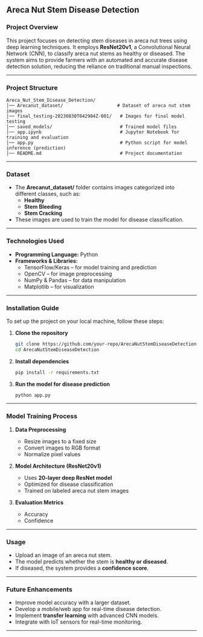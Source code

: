 ## **Areca Nut Stem Disease Detection**  

### **Project Overview**  
This project focuses on detecting stem diseases in areca nut trees using deep learning techniques. It employs **ResNet20v1**, a Convolutional Neural Network (CNN), to classify areca nut stems as healthy or diseased. The system aims to provide farmers with an automated and accurate disease detection solution, reducing the reliance on traditional manual inspections.

---

### **Project Structure**  

```
Areca_Nut_Stem_Disease_Detection/
│── Arecanut_dataset/                    # Dataset of areca nut stem images
│── final_testing-20230830T042904Z-001/   # Images for final model testing
│── saved_models/                         # Trained model files
│── app.ipynb                             # Jupyter Notebook for training and evaluation
│── app.py                                # Python script for model inference (prediction)
│── README.md                             # Project documentation
```

---

### **Dataset**  
- The **Arecanut_dataset/** folder contains images categorized into different classes, such as:
  - **Healthy**
  - **Stem Bleeding**
  - **Stem Cracking**  
- These images are used to train the model for disease classification.  

---

### **Technologies Used**  
- **Programming Language:** Python  
- **Frameworks & Libraries:**
  - TensorFlow/Keras – for model training and prediction  
  - OpenCV – for image preprocessing  
  - NumPy & Pandas – for data manipulation  
  - Matplotlib – for visualization  

---

### **Installation Guide**  
To set up the project on your local machine, follow these steps:

1. **Clone the repository**  
   ```bash
   git clone https://github.com/your-repo/ArecaNutStemDiseaseDetection.git
   cd ArecaNutStemDiseaseDetection
   ```

2. **Install dependencies**  
   ```bash
   pip install -r requirements.txt
   ```



4. **Run the model for disease prediction**  
   ```bash
   python app.py
   ```

---

### **Model Training Process**  
1. **Data Preprocessing**  
   - Resize images to a fixed size  
   - Convert images to RGB format  
   - Normalize pixel values  

2. **Model Architecture (ResNet20v1)**  
   - Uses **20-layer deep ResNet model**  
   - Optimized for disease classification  
   - Trained on labeled areca nut stem images  

3. **Evaluation Metrics**  
   - Accuracy  
   - Confidence  

---

### **Usage**  
- Upload an image of an areca nut stem.  
- The model predicts whether the stem is **healthy or diseased**.  
- If diseased, the system provides a **confidence score**.

---

### **Future Enhancements**  
- Improve model accuracy with a larger dataset.  
- Develop a mobile/web app for real-time disease detection.  
- Implement **transfer learning** with advanced CNN models.  
- Integrate with IoT sensors for real-time monitoring.  

---

